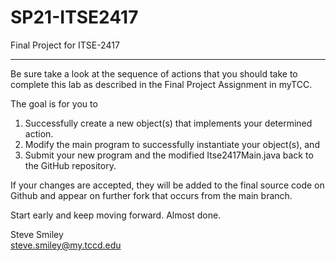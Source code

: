 # SP21-ITSE2417
Final Project for ITSE-2417
<hr/>
Be sure take a look at the sequence of actions that you should take to complete this lab as described in the Final Project Assignment in myTCC.

The goal is for you to 
<ol>
  <li>Successfully create a new object(s) that implements your determined action.</li>
  <li>Modify the main program to successfully instantiate your object(s), and</li>
  <li>Submit your new program and the modified Itse2417Main.java back to the GitHub repository.</li>
</ol>
If your changes are accepted, they will be added to the final source code on Github and appear on further fork that occurs from the main branch.

Start early and keep moving forward. Almost done.

Steve Smiley<br />
<a href="mailto: steve.smiley@my.tccd.edu">steve.smiley@my.tccd.edu</a>
